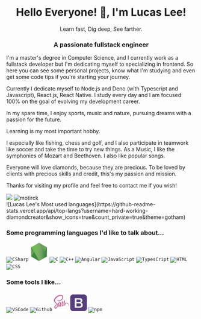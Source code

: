 <h1 align="center">Hello Everyone! 👋, I'm Lucas Lee!</h1>
<p align="center">Learn fast, Dig deep, See farther.</p>
<h3 align="center">A passionate fullstack engineer</h3>

I'm a master's degree in Computer Science, and I currently work as a fullstack developer but I'm dedicating myself to specializing in frontend. So here you can see some personal projects, know what I'm studying and even get some code tips if you're starting your journey.

Currently I dedicate myself to Node.js and Deno (with Typescript and Javascript), React.js, React Native. I study every day and I am focused 100% on the goal of evolving my development career.

In my spare time, I enjoy sports, music and nature, pursuing dreams with a passion for the future.

Learning is my most important hobby.

I especially like fishing, chess and golf, and I also participate in teamwork like soccer and take the time to try new things. As a Music, I like the symphonies of Mozart and Beethoven. I also like popular songs.

Everyone will love diamonds, because they are precious. To be loved by clients with precious skills and credit, this's my passion and mission.

Thanks for visiting my profile and feel free to contact me if you wish!



<div>
    <img height="180em" src="https://github-readme-stats.vercel.app/api?username=hard-working-diamondcreator&show_icons=true&theme=monokai&include_all_commits=true&count_private=true"/>
    <img  src="https://github-readme-streak-stats.herokuapp.com/?user=hard-working-diamondcreator&theme=monokai" alt="motirck" height="180em"/>
</div>
![Lucas Lee's Most used languages](https://github-readme-stats.vercel.app/api/top-langs?username=hard-working-diamondcreator&show_icons=true&count_private=true&theme=gotham)
<!-- Vertical Spacer -->
<p></p>

### Some programming languages I'd like to talk about...

<code><img alt="CSharp" title="C Sharp" height="48" src="https://user-images.githubusercontent.com/57419630/122697755-61ffbf80-d21c-11eb-901a-a3c4220f3ecf.png"></code>
<code><img alt="NodeJS" title="NodeJS" height="48" src="https://raw.githubusercontent.com/github/explore/80688e429a7d4ef2fca1e82350fe8e3517d3494d/topics/nodejs/nodejs.png"></code>
<code><img alt="C" title="C" height="52" src="https://user-images.githubusercontent.com/57419630/122760833-efb9ca00-d271-11eb-9348-539c0edeee34.png"></code>
<code><img alt="C++" title="C++" height="48" src="https://user-images.githubusercontent.com/57419630/122760869-fcd6b900-d271-11eb-806d-74555059b5c7.png"></code>
<code><img alt="Angular" title="Angular" height="50" src="https://user-images.githubusercontent.com/38081852/120406321-f0b9a480-c320-11eb-8bb8-6f22e95a8eff.png"></code>
<code><img alt="JavaScript" title="JS" height="48" src="https://user-images.githubusercontent.com/57419630/122698166-26b1c080-d21d-11eb-86e2-ccadcc205b50.png"></code>
<code><img alt="TypesCript" title="TS" height="48" src="https://user-images.githubusercontent.com/57419630/122698162-24e7fd00-d21d-11eb-943b-89e700baa1ee.png"></code>
<code><img alt="HTML" title="HTML" height="50" src="https://user-images.githubusercontent.com/57419630/124050480-050cc200-d9f1-11eb-9ad4-607de212ee0a.png"></code>
<code><img alt="CSS" title="CSS" height="50" src="https://user-images.githubusercontent.com/57419630/124050477-0342fe80-d9f1-11eb-96b3-f935ebfc0924.png"></code>

### Some tools I like...
<code><img alt="VSCode" title="VSCode" height="48" src="https://user-images.githubusercontent.com/57419630/122802342-a2eae900-d29b-11eb-9f8a-d492a84716c8.png"></code>
<code><img alt="Github" title="Github" height="48" src="https://user-images.githubusercontent.com/57419630/122800074-e2640600-d298-11eb-975a-5cbe097786c4.png"></code>
<code><img alt="Sass" title="Sass" height="50" src="https://raw.githubusercontent.com/devicons/devicon/master/icons/sass/sass-original.svg" alt="sass" width="40" height="40"/></code> 
<code><img alt="Bootstrap" height="44" src="https://raw.githubusercontent.com/github/explore/80688e429a7d4ef2fca1e82350fe8e3517d3494d/topics/bootstrap/bootstrap.png"></code>
<code><img alt="npm" height="44" src="https://user-images.githubusercontent.com/57419630/124049280-7eef7c00-d9ee-11eb-822f-1b7ac86f5271.png"></code>
